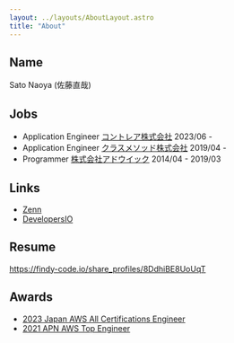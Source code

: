 ```yaml
---
layout: ../layouts/AboutLayout.astro
title: "About"
---
```


## Name

Sato Naoya (佐藤直哉)

## Jobs

- Application Engineer [コントレア株式会社](https://www.contrea.jp/) 2023/06 -
- Application Engineer [クラスメソッド株式会社](https://classmethod.jp/) 2019/04 -
- Programmer [株式会社アドウイック](https://www.adwic.co.jp/) 2014/04 - 2019/03

## Links

- [Zenn](https://zenn.dev/briete)
- [DevelopersIO](https://dev.classmethod.jp/author/sato-naoya/)

## Resume

https://findy-code.io/share_profiles/8DdhiBE8UoUqT

## Awards

- [2023 Japan AWS All Certifications Engineer](https://aws.amazon.com/jp/blogs/psa/2023-japan-aws-all-certifications-engineers/)
- [2021 APN AWS Top Engineer](https://aws.amazon.com/jp/blogs/psa/apn-engineers-award-2021/)
